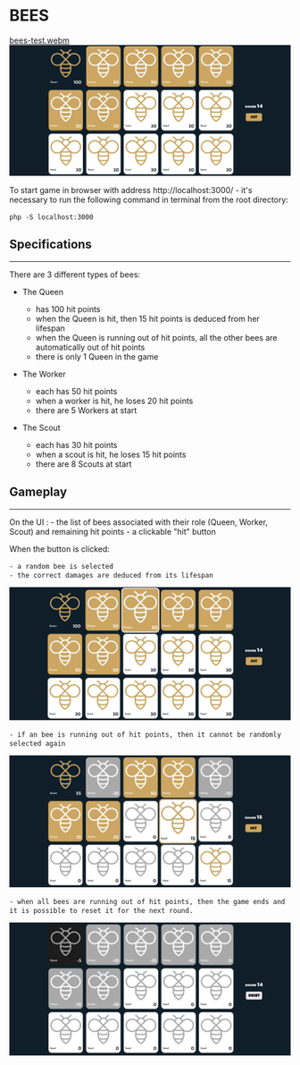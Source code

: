 # BEES
[bees-test.webm](https://github.com/nora-sch/Bees/assets/62623658/41cb9f29-51ed-495f-9957-aca5d7910821)
![interface of bees game](./img/bees-game.png)

To start game in browser with address http://localhost:3000/ - 
it's necessary to run the following command in terminal from the root directory:
```
php -S localhost:3000
```
## Specifications
-----------------
There are 3 different types of bees:

- The Queen
	- has 100 hit points
	- when the Queen is hit, then 15 hit points is deduced from her lifespan
	- when the Queen is running out of hit points, all the other bees are automatically out of hit points
	- there is only 1 Queen in the game

- The Worker
	- each has 50 hit points
	- when a worker is hit, he loses 20 hit points
	- there are 5 Workers at start 

- The Scout
	- each has 30 hit points
	- when a scout is hit, he loses 15 hit points
	- there are 8 Scouts at start


## Gameplay 
-----------
On the UI :
	- the list of bees associated with their role (Queen, Worker, Scout) and remaining hit points
	- a clickable "hit" button

When the button is clicked:

	- a random bee is selected 
	- the correct damages are deduced from its lifespan

  ![interface of bees game](./img/selected-bee.png)

	- if an bee is running out of hit points, then it cannot be randomly selected again

  ![interface of bees game](./img/disabled-bees.png)

	- when all bees are running out of hit points, then the game ends and it is possible to reset it for the next round.

  ![interface of bees game](./img/reset-game.png)

